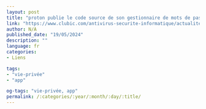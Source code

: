 ```yaml
---
layout: post
title: "proton publie le code source de son gestionnaire de mots de passe pour montrer qu'il n'a rien à cacher"
link: "https://www.clubic.com/antivirus-securite-informatique/actualite-478855-proton-publie-le-code-source-de-son-gestionnaire-de-mots-de-passe-pour-montrer-qu-il-n-a-rien-a-cacher.html"
author: N/A
published_date: "19/05/2024"
description: ""
language: fr
categories:
- Liens

tags:
- "vie-privée"
- "app"

og-tags: "vie-privée, app"
permalink: /:categories/:year/:month/:day/:title/
---
```

